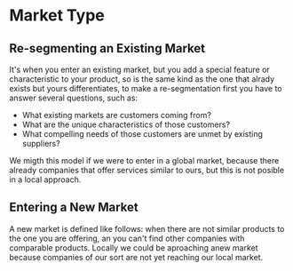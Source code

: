 # Market Type

## Re-segmenting an Existing Market

It's when you enter an existing market, but you add a special feature or characteristic
to your product, so is the same kind as the one that alrady exists but yours differentiates,
to make a re-segmentation first you have to answer several questions, such as:
- What existing markets are customers coming from?
- What are the unique characteristics of those customers?
- What compelling needs of those customers are unmet by existing suppliers?

We migth this model if we were to enter in a global market, because there already
companies that offer services similar to ours, but this is not posible in a local approach.

## Entering a New Market

A new market is defined like follows: when there are not similar products to the
one you are offering, an you can't find other companies with comparable products.
Locally we could be aproaching anew market because companies of our sort are not yet
reaching our local market.
